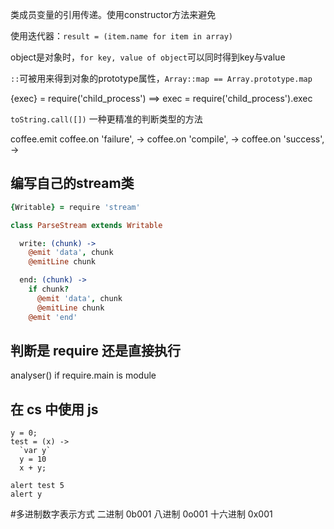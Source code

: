 类成员变量的引用传递。使用constructor方法来避免

使用迭代器：`result = (item.name for item in array)`

object是对象时，`for key, value of object`可以同时得到key与value

`::`可被用来得到对象的prototype属性，`Array::map == Array.prototype.map`

{exec} = require('child_process')  ==>  exec = require('child_process').exec

`toString.call([])` 一种更精准的判断类型的方法


coffee.emit
coffee.on 'failure', ->
coffee.on 'compile', ->
coffee.on 'success', ->

## 编写自己的stream类
```coffeescript
{Writable} = require 'stream'

class ParseStream extends Writable

  write: (chunk) ->
    @emit 'data', chunk
    @emitLine chunk

  end: (chunk) ->
    if chunk?
      @emit 'data', chunk
      @emitLine chunk
    @emit 'end'
```

## 判断是 require 还是直接执行
analyser() if require.main is module

## 在 cs 中使用 js
```
y = 0;
test = (x) ->
  `var y`
  y = 10
  x + y;

alert test 5
alert y
```
#多进制数字表示方式
二进制 0b001
八进制 0o001
十六进制  0x001
